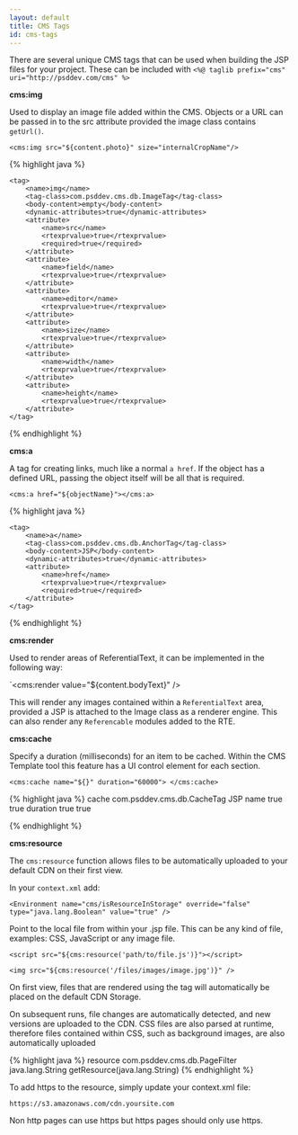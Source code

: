 ```yaml
---
layout: default
title: CMS Tags
id: cms-tags
---
```



There are several unique CMS tags that can be used when building the JSP files for your project. These can be included with `<%@ taglib prefix="cms" uri="http://psddev.com/cms" %>`

**cms:img**

Used to display an image file added within the CMS. Objects or a URL can be passed in to the src attribute provided the image class contains `getUrl()`.

`<cms:img src="${content.photo}" size="internalCropName"/>`

<div class="highlight">{% highlight java %}

	<tag>
        <name>img</name>
        <tag-class>com.psddev.cms.db.ImageTag</tag-class>
        <body-content>empty</body-content>
        <dynamic-attributes>true</dynamic-attributes>
        <attribute>
            <name>src</name>
            <rtexprvalue>true</rtexprvalue>
            <required>true</required>
        </attribute>
        <attribute>
            <name>field</name>
            <rtexprvalue>true</rtexprvalue>
        </attribute>
        <attribute>
            <name>editor</name>
            <rtexprvalue>true</rtexprvalue>
        </attribute>
        <attribute>
            <name>size</name>
            <rtexprvalue>true</rtexprvalue>
        </attribute>
        <attribute>
            <name>width</name>
            <rtexprvalue>true</rtexprvalue>
        </attribute>
        <attribute>
            <name>height</name>
            <rtexprvalue>true</rtexprvalue>
        </attribute>
    </tag>

{% endhighlight %}</div>

**cms:a**

A tag for creating links, much like a normal `a href`. If the object has a defined URL, passing the object itself will be all that is required.

`<cms:a href="${objectName}"></cms:a>`

<div class="highlight">{% highlight java %}
    
    <tag>
        <name>a</name>
        <tag-class>com.psddev.cms.db.AnchorTag</tag-class>
        <body-content>JSP</body-content>
        <dynamic-attributes>true</dynamic-attributes>
        <attribute>
            <name>href</name>
            <rtexprvalue>true</rtexprvalue>
            <required>true</required>
        </attribute>
    </tag>

{% endhighlight %}</div>

**cms:render**

Used to render areas of ReferentialText, it can be implemented in the following way:

`<cms:render value="${content.bodyText}" />

This will render any images contained within a `ReferentialText` area, provided a JSP is attached to the Image class as a renderer engine. This can also render any `Referencable` modules added to the RTE.

**cms:cache**

Specify a duration (milliseconds) for an item to be cached. Within the CMS Template tool this feature has a UI control element for each section.

`<cms:cache name="${}" duration="60000"> </cms:cache>`

<div class="highlight">{% highlight java %}
    <tag>
        <name>cache</name>
        <tag-class>com.psddev.cms.db.CacheTag</tag-class>
        <body-content>JSP</body-content>
        <attribute>
            <name>name</name>
            <rtexprvalue>true</rtexprvalue>
            <required>true</required>
        </attribute>
        <attribute>
            <name>duration</name>
            <rtexprvalue>true</rtexprvalue>
            <required>true</required>
        </attribute>
    </tag>
 
{% endhighlight %}</div>

**cms:resource**

The `cms:resource` function allows files to be automatically uploaded to your default CDN on their first view.

In your `context.xml` add:

`<Environment name="cms/isResourceInStorage" override="false" type="java.lang.Boolean" value="true" />`

Point to the local file from within your .jsp file. This can be any kind of file, examples: CSS, JavaScript or any image file.

    
`<script src="${cms:resource('path/to/file.js')}"></script>`

`<img src="${cms:resource('/files/images/image.jpg')}" />`


On first view, files that are rendered using the tag will automatically be placed on the default CDN Storage.


On subsequent runs, file changes are automatically detected, and new versions are uploaded to the CDN. CSS files are also parsed at runtime, therefore files contained within CSS, such as background images, are also automatically uploaded

<div class="highlight">{% highlight java %}
	<function>
        <name>resource</name>
        <function-class>com.psddev.cms.db.PageFilter</function-class>
        <function-signature>
            java.lang.String getResource(java.lang.String)
        </function-signature>
    </function>
{% endhighlight %}</div>

To add https to the resource, simply update your context.xml file:

`https://s3.amazonaws.com/cdn.yoursite.com`

Non http pages can use https but https pages should only use https.